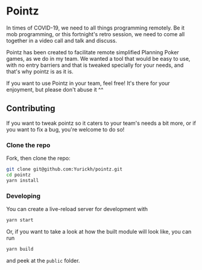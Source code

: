# Pointz

In times of COVID-19, we need to all things programming remotely.
Be it mob programming, or this fortnight's retro session, we need to come all together in a video call and talk and discuss.

Pointz has been created to facilitate remote simplified Planning Poker games, as we do in my team.
We wanted a tool that would be easy to use, with no entry barriers and that is tweaked specially for your needs, and that's why pointz is as it is.

If you want to use Pointz in your team, feel free! It's there for your enjoyment, but please don't abuse it ^^

## Contributing

If you want to tweak pointz so it caters to your team's needs a bit more, or if you want to fix a bug, you're welcome to do so!

### Clone the repo

Fork, then clone the repo:

```bash
git clone git@github.com:Yurickh/pointz.git
cd pointz
yarn install
```

### Developing

You can create a live-reload server for development with

```bash
yarn start
```

Or, if you want to take a look at how the built module will look like, you can run

```bash
yarn build
```

and peek at the `public` folder.
